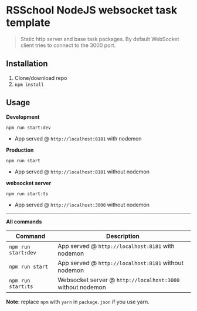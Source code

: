 # RSSchool NodeJS websocket task template
> Static http server and base task packages. 
> By default WebSocket client tries to connect to the 3000 port.

## Installation
1. Clone/download repo
2. `npm install`

## Usage
**Development**

`npm run start:dev`

* App served @ `http://localhost:8181` with nodemon

**Production**

`npm run start`

* App served @ `http://localhost:8181` without nodemon

**websocket server**

`npm run start:ts`

* App served @ `http://localhost:3000` without nodemon
---

**All commands**

Command | Description
--- | ---
`npm run start:dev` | App served @ `http://localhost:8181` with nodemon
`npm run start` | App served @ `http://localhost:8181` without nodemon
`npm run start:ts` | Websocket server @ `http://localhost:3000` without nodemon

**Note**: replace `npm` with `yarn` in `package.json` if you use yarn.
